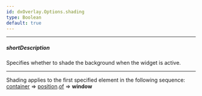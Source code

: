 ```yaml
---
id: dxOverlay.Options.shading
type: Boolean
default: true
---
```

---
##### shortDescription
Specifies whether to shade the background when the widget is active.

---
Shading applies to the first specified element in the following sequence: [container](/api-reference/10%20UI%20Widgets/dxPopup/1%20Configuration/container.md '{basewidgetpath}/Configuration/#container') => [position](/api-reference/10%20UI%20Widgets/dxOverlay/1%20Configuration/position.md '{basewidgetpath}/Configuration/#position').[of](/api-reference/50%20Common/Object%20Structures/positionConfig/of.md '/Documentation/ApiReference/Common/Object_Structures/positionConfig/#of') => **window**